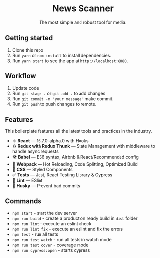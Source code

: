 <h1 align="center">
News Scanner
</h1>
<p align="center">The most simple and robust tool for media.</p>

## Getting started

1. Clone this repo
2. Run `yarn` or `npm install` to install dependencies.<br />
3. Run `yarn start` to see the app at `http://localhost:8080`.

## Workflow

1. Update code
2. Run `git stage .` or `git add .` to add changes<br />
3. Run `git commit -m 'your message'` make commit.
4. Run `git push` to push changes to remote.

## Features

This boilerplate features all the latest tools and practices in the industry.

- ⚛ **React** — 16.7.0-alpha.0 with Hooks
- ♻ **Redux with Redux Thunk** — State Management with middleware to handle async requests
- 🛠 **Babel** — ES6 syntax, Airbnb & React/Recommended config
- 🚀 **Webpack** — Hot Reloading, Code Splitting, Optimized Build
- 💅 **CSS** — Styled Components
- ✅ **Tests** — Jest, React Testing Library & Cypress
- 💖 **Lint** — ESlint
- 🐶 **Husky** — Prevent bad commits

## Commands

- `npm start` - start the dev server
- `npm run build` - create a production ready build in `dist` folder
- `npm run lint` - execute an eslint check
- `npm run lint:fix` - execute an eslint and fix the errors
- `npm test` - run all tests
- `npm run test:watch` - run all tests in watch mode
- `npm run test:cover` - coverage mode
- `npm run cypress:open` - starts cypress
